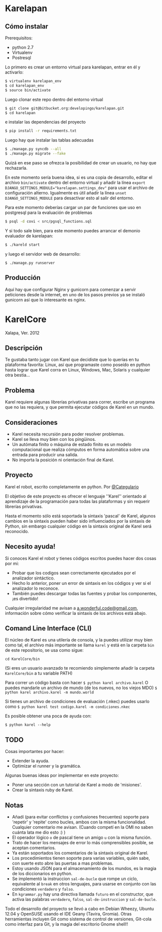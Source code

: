 # Karelapan

## Cómo instalar

Prerequisitos:

* python 2.7
* Virtualenv
* Postresql

Lo primero es crear un entorno virtual para karelapan, entrar en él y activarlo:

```bash
$ virtualenv karelapan_env
$ cd karelapan_env
$ source bin/activate
```

Luego clonar este repo dentro del entorno virtual

```bash
$ git clone git@bitbucket.org:developingo/karelapan.git
$ cd karelapan
```

e instalar las dependencias del proyecto

```bash
$ pip install -r requirements.txt
```

Luego hay que instalar las tablas adecuadas

```bash
$ ./manage.py syncdb --all
$ ./manage.py migrate --fake
```

Quizá en ese paso se ofrezca la posibilidad de crear un usuario, no hay que rechazarla.

En este momento sería buena idea, si es una copia de desarrollo, editar el archivo `bin/activate` dentro del entorno virtual y añadir la línea `export DJANGO_SETTINGS_MODULE="karelapan.settings_dev"` para usar el archivo de configuración alterno. Igualmente es útil añadir la línea `unset DJANGO_SETTINGS_MODULE` para desactivar esto al salir del entorno.

Para este momento deberías cargar un par de funciones que uso en postgresql para la evaluación de problemas

```bash
$ psql -d covi < src/pgsql_functions.sql
```

Y si todo sale bien, para este momento puedes arrancar el demonio evaluador de karelapan:

```bash
$ ./kareld start
```

y luego el servidor web de desarrollo:

```
$ ./manage.py runserver
```

## Producción

Aquí hay que configurar Nginx y gunicorn para comenzar a servir peticiones desde la internet, en uno de los pasos previos ya se instaló gunicorn así que lo interesante es nginx.

# KarelCore

Xalapa, Ver. 2012

## Descripción

Te gustaba tanto jugar con Karel que decidiste que lo querías en tu plataforma favorita: Linux, así que programaste como poseído en python hasta lograr que Karel corra en Linux, Windows, Mac, Solaris y cualquier otra bestia...

## Problema

Karel requiere algunas librerías privativas para correr, escribe un programa que no las requiera, y que permita ejecutar códigos de Karel en un mundo.

## Consideraciones

* Karel necesita recursión para poder resolver problemas.
* Karel se lleva muy bien con los pingüinos.
* Un autómata finito o máquina de estado finito es un modelo computacional que realiza cómputos en forma automática sobre una entrada para producir una salida.
* No importa la posición ni orientación final de Karel.

## Proyecto

Karel el robot, escrito completamente en python. Por [@Categulario](https://twitter.com/categulario)

El objetivo de este proyecto es ofrecer el lenguaje ''Karel'' orientado al aprendizaje de la programación para todas las plataformas y sin requerir librerías privativas.

Hasta el momento sólo está soportada la sintaxis 'pascal' de Karel, algunos cambios en la sintaxis pueden haber sido influenciados por la sintaxis de Python, sin embargo cualquier código en la sintaxis original de Karel será reconocido.

## Necesito ayuda!

Si conoces Karel el robot y tienes códigos escritos puedes hacer dos cosas por mi:

* Probar que los codigos sean correctamente ejecutados por el analizador sintáctico.
* Hecho lo anterior, poner un error de sintaxis en los códigos y ver si el analizador lo reconoce.
* También puedes descargar todas las fuentes y probar los componentes, ¡es divertido!

Cualquier irregularidad me avisan a a.wonderful.code@gmail.com, información sobre cómo verificar la sintaxis de los archivos está abajo.

## Comand Line Interface (CLI)

El núcleo de Karel es una utilería de consola, y la puedes utilizar muy bien como tal, el archivo más importante se llama `karel` y está en la carpeta `bin` de este repositorio, se usa como sigue:

`cd KarelCore/bin`

(Si eres un usuario avanzado te recomiendo simplemente añadir la carpeta `KarelCore/bin` a tu variable PATH)

Para correr un código basta con hacer
`$ python karel archivo.karel`
O puedes mandarle un archivo de mundo (de los nuevos, no los viejos MDO)
`$ python karel archivo.karel -m mundo.world`

Si tienes un archivo de condiciones de evaluación (.nkec) puedes usarlo como
`$ python karel test codigo.karel -m condiciones.nkec`

Es posible obtener una poca de ayuda con:

`$ python karel --help`

## TODO

Cosas importantes por hacer:

* Extender la ayuda.
* Optimizar el runner y la gramática.

Algunas buenas ideas por implementar en este proyecto:

* Poner una sección con un tutorial de Karel a modo de 'misiones'.
* Crear la sintaxis ruby de Karel.

## Notas

* Añadí (para evitar conflictos y confusiones frecuentes) soporte para 'repetir' y 'repite' como bucles, ambos con la misma funcionalidad. Cualquier comentario me avisan. (Cuando competí en la OMI no saben cuánta lata me dio esto :) )
* El operador lógico `o` de pascal tiene un amigo `u` con la misma función.
* Trato de hacer los mensajes de error lo más comprensibles posible, se aceptan comentarios.
* Ya están soportados los comentarios de la sintaxis original de Karel.
* Los procedimientos tienen soporte para varias variables, quién sabe, con suerte esto abre las puertas a mas problemas.
* Estoy usando JSON para el almacenamiento de los mundos, es la magia de los diccionarios en python.
* Se implementó la instruccion `sal-de-bucle` que rompe un ciclo, equivalente al `break` en otros lenguajes, para usarse en conjunto con las condiciones `verdadero` y `falso`.
* En `kgrammar.py` hay una directiva llamada `futuro` en el constructor, que activa las palabras `verdadero`, `falso`, `sal-de-instruccion` y `sal-de-bucle`.

Todo el desarrollo del proyecto se llevó a cabo en Debian Wheezy, Ubuntu 12.04 y OpenSUSE usando el IDE Geany (Tavira, Gromia). Otras herramientas incluyen Git como sistema de control de versiones, Git-cola como interfaz para Git, y la magia del escritorio Gnome shell!!

